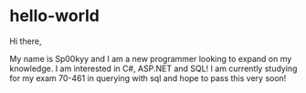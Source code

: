 # hello-world

Hi there,

My name is Sp00kyy and I am a new programmer looking to expand on my knowledge. I am interested in C#, ASP.NET and SQL! 
I am currently studying for my exam 70-461 in querying with sql and hope to pass this very soon!

